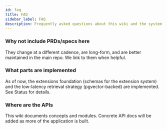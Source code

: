 ```yaml
---
id: faq
title: FAQ
sidebar_label: FAQ
description: Frequently asked questions about this wiki and the system
---
```


### Why not include PRDs/specs here

They change at a different cadence, are long-form, and are better maintained in the main repo. We link to them when helpful.

### What parts are implemented

As of now, the extensions foundation (schemas for the extension system) and the low-latency retrieval strategy (pgvector-backed) are implemented. See Status for details.

### Where are the APIs

This wiki documents concepts and modules. Concrete API docs will be added as more of the application is built.
